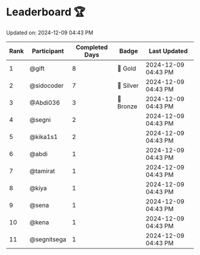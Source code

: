 # Leaderboard 🏆

Updated on: 2024-12-09 04:43 PM

| Rank | Participant       | Completed Days | Badge      | Last Updated         |
|------|-------------------|----------------|------------|----------------------|
| 1    | @gift             | 8              | 🏅 Gold     | 2024-12-09 04:43 PM |
| 2    | @sidocoder        | 7              | 🥈 Silver   | 2024-12-09 04:43 PM |
| 3    | @Abdi036          | 3              | 🥉 Bronze   | 2024-12-09 04:43 PM |
| 4    | @segni            | 2              |            | 2024-12-09 04:43 PM |
| 5    | @kika1s1          | 2              |            | 2024-12-09 04:43 PM |
| 6    | @abdi             | 1              |            | 2024-12-09 04:43 PM |
| 7    | @tamirat          | 1              |            | 2024-12-09 04:43 PM |
| 8    | @kiya             | 1              |            | 2024-12-09 04:43 PM |
| 9    | @sena             | 1              |            | 2024-12-09 04:43 PM |
| 10   | @kena             | 1              |            | 2024-12-09 04:43 PM |
| 11   | @segnitsega       | 1              |            | 2024-12-09 04:43 PM |
